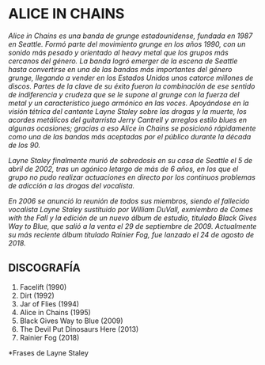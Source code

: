 # ALICE IN CHAINS
*Alice in Chains es una banda de grunge estadounidense, fundada en 1987 en Seattle. Formó parte del movimiento grunge en los años 1990, con un sonido más pesado y orientado al heavy metal que los grupos más cercanos del género. La banda logró emerger de la escena de Seattle hasta convertirse en una de las bandas más importantes del género grunge, llegando a vender en los Estados Unidos unos catorce millones de discos. Partes de la clave de su éxito fueron la combinación de ese sentido de indiferencia y crudeza que se le supone al grunge con la fuerza del metal y un característico juego armónico en las voces. Apoyándose en la visión tétrica del cantante Layne Staley sobre las drogas y la muerte, los acordes metálicos del guitarrista Jerry Cantrell y arreglos estilo blues en algunas ocasiones; gracias a eso Alice in Chains se posicionó rápidamente como una de las bandas
más aceptadas por el público durante la década de los 90.*

*Layne Staley finalmente murió de sobredosis en su casa de Seattle el 5 de abril de 2002, tras un agónico letargo de más de 6 años, en los que el grupo no pudo realizar actuaciones en directo por los continuos problemas de adicción a las drogas del vocalista.*

*En 2006 se anunció la reunión de todos sus miembros, siendo el fallecido vocalista Layne Staley sustituido por William DuVall, exmiembro de Comes with the Fall y la edición de un nuevo álbum de estudio, titulado Black Gives Way to Blue, que salió a la venta el 29 de septiembre de 2009. Actualmente su más reciente álbum titulado Rainier Fog, fue lanzado el 24 de agosto de 2018.*

## DISCOGRAFÍA
1. Facelift (1990)
2. Dirt (1992)
3. Jar of Flies (1994)
4. Alice in Chains (1995)
5. Black Gives Way to Blue (2009)
6. The Devil Put Dinosaurs Here (2013)
7. Rainier Fog (2018)

*Frases de Layne Staley
